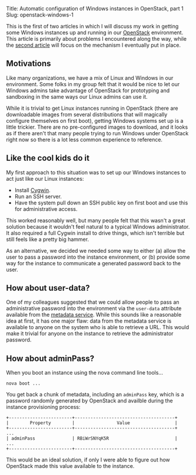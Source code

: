 Title: Automatic configuration of Windows instances in OpenStack, part 1
Slug: openstack-windows-1

This is the first of two articles in which I will discuss my work in
getting some Windows instances up and running in our [OpenStack][]
environment.  This article is primarily about problems I encountered
along the way, while the [second article][] will focus on the mechanism I
eventually put in place.

[second article]: openstack-windows-2

## Motivations

Like many organizations, we have a mix of Linux and Windows in our
environment.  Some folks in my group felt that it would be nice to let
our Windows admins take advantage of OpenStack for prototyping and
sandboxing in the same ways our Linux admins can use it.

While it is trivial to get Linux instances running in
OpenStack (there are downloadable images from several distributions that
will magically configure themselves on first boot), getting Windows
systems set up is a little trickier.  There are no pre-configured
images to download, and it looks as if there aren't that many people
trying to run Windows under OpenStack right now so there is a lot less
common experience to reference.

## Like the cool kids do it

My first approach to this situation was to set up our Windows
instances to act just like our Linux instances:

- Install [Cygwin][].
- Run an SSH server.
- Have the system pull down an SSH public key on first boot and use
  this for administrative access.

This worked reasonably well, but many people felt that this wasn't a
great solution because it wouldn't feel natural to a typical Windows
administrator.  It also required a full Cygwin install to drive
things, which isn't terrible but still feels like a pretty big hammer.

As an alternative, we decided we needed some way to either (a) allow
the user to pass a password into the instance environment, or (b)
provide some way for the instance to communicate a generated password
back to the user.

## How about user-data?

One of my colleagues suggested that we could allow people to pass an
administrative password into the environment via the `user-data`
attribute available from the [metadata service][].  While this sounds
like a reasonable idea at first, it has one major flaw: data from the
metadata service is available to anyone on the system who is able to
retrieve a URL.  This would make it trivial for anyone on the instance
to retrieve the administrator password.

## How about adminPass?

When you boot an instance using the nova command line tools...

    nova boot ...

You get back a chunk of metadata, including an `adminPass` key, which
is a password randomly generated by OpenStack and availble during the
instance provisioning process:

    +------------------------+--------------------------------------+
    |        Property        |                Value                 |
    +------------------------+--------------------------------------+
    ...
    | adminPass              | RBiWrSNYqK5R                         |
    ...
    +------------------------+--------------------------------------+

This would be an ideal solution, if only I were able to figure out how
OpenStack made this value available to the instance.

[metadata service]: http://docs.openstack.org/trunk/openstack-compute/admin/content/metadata-service.html

[cygwin]: http://cygwin.com/
[openstack]: http://www.openstack.org/

